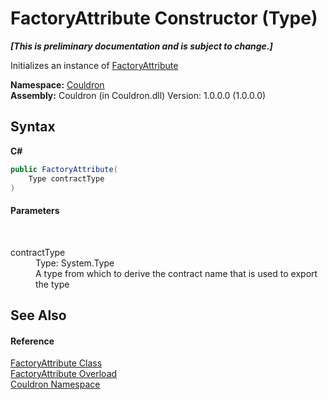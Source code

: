 # FactoryAttribute Constructor (Type)
 _**\[This is preliminary documentation and is subject to change.\]**_

Initializes an instance of <a href="T_Couldron_FactoryAttribute">FactoryAttribute</a>

**Namespace:**&nbsp;<a href="N_Couldron">Couldron</a><br />**Assembly:**&nbsp;Couldron (in Couldron.dll) Version: 1.0.0.0 (1.0.0.0)

## Syntax

**C#**<br />
``` C#
public FactoryAttribute(
	Type contractType
)
```


#### Parameters
&nbsp;<dl><dt>contractType</dt><dd>Type: System.Type<br />A type from which to derive the contract name that is used to export the type</dd></dl>

## See Also


#### Reference
<a href="T_Couldron_FactoryAttribute">FactoryAttribute Class</a><br /><a href="Overload_Couldron_FactoryAttribute__ctor">FactoryAttribute Overload</a><br /><a href="N_Couldron">Couldron Namespace</a><br />